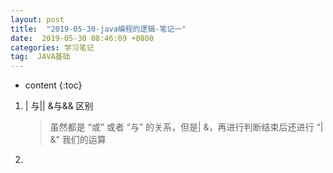 ```yaml
---
layout: post
title:  "2019-05-30-java编程的逻辑-笔记一"
date:  2019-05-30 08:46:09 +0800
categories: 学习笔记
tag:  JAVA基础
---
```



* content
{:toc}


1. \| 与\|\|   &与&& 区别

   >虽然都是 “或” 或者 “与” 的关系，但是| &，再进行判断结束后还进行 “| &”  我们的运算

2. 